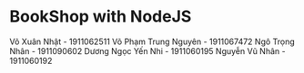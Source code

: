 # BookShop with NodeJS
Võ Xuân Nhật - 1911062511 
Võ Phạm Trung Nguyên - 1911067472 
Ngô Trọng Nhân - 1911090602 
Dương Ngọc Yến Nhi - 1911060195 
Nguyễn Vũ Nhân - 1911060192
